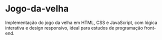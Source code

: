 # Jogo-da-velha
Implementação do jogo da velha em HTML, CSS e JavaScript, com lógica interativa e design responsivo, ideal para estudos de programação front-end.
